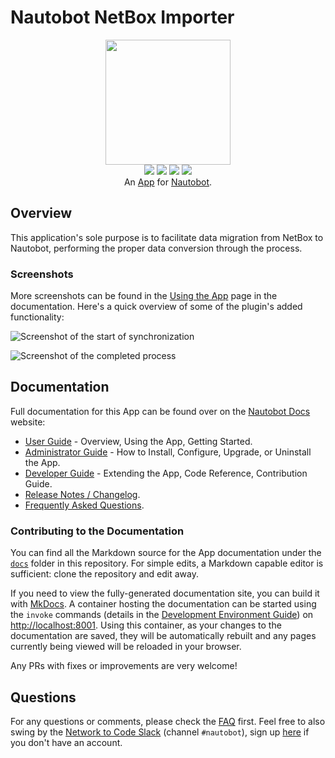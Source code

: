 # Nautobot NetBox Importer

<p align="center">
  <img src="https://raw.githubusercontent.com/nautobot/nautobot-plugin-netbox-importer/develop/docs/images/icon-nautobot-netbox-importer.png" class="logo" height="200px">
  <br>
  <a href="https://github.com/nautobot/nautobot-plugin-netbox-importer/actions"><img src="https://github.com/nautobot/nautobot-plugin-netbox-importer/actions/workflows/ci.yml/badge.svg?branch=main"></a>
  <a href="https://docs.nautobot.com/projects/netbox-importer/en/latest"><img src="https://readthedocs.org/projects/nautobot-plugin-netbox-importer/badge/"></a>
  <a href="https://pypi.org/project/nautobot-netbox-importer/"><img src="https://img.shields.io/pypi/v/nautobot-netbox-importer"></a>
  <a href="https://pypi.org/project/nautobot-netbox-importer/"><img src="https://img.shields.io/pypi/dm/nautobot-netbox-importer"></a>
  <br>
  An <a href="https://www.networktocode.com/nautobot/apps/">App</a> for <a href="https://nautobot.com/">Nautobot</a>.
</p>

## Overview

This application's sole purpose is to facilitate data migration from NetBox to Nautobot, performing the proper data conversion through the process.

### Screenshots

More screenshots can be found in the [Using the App](https://docs.nautobot.com/projects/netbox-importer/en/latest/user/app_use_cases/) page in the documentation. Here's a quick overview of some of the plugin's added functionality:

![Screenshot of the start of synchronization](https://raw.githubusercontent.com/nautobot/nautobot-plugin-netbox-importer/develop/docs/images/screenshot1.png)

![Screenshot of the completed process](https://raw.githubusercontent.com/nautobot/nautobot-plugin-netbox-importer/develop/docs/images/screenshot2.png)


## Documentation

Full documentation for this App can be found over on the [Nautobot Docs](https://docs.nautobot.com) website:

- [User Guide](https://docs.nautobot.com/projects/netbox-importer/en/latest/user/app_overview/) - Overview, Using the App, Getting Started.
- [Administrator Guide](https://docs.nautobot.com/projects/netbox-importer/en/latest/admin/install/) - How to Install, Configure, Upgrade, or Uninstall the App.
- [Developer Guide](https://docs.nautobot.com/projects/netbox-importer/en/latest/dev/contributing/) - Extending the App, Code Reference, Contribution Guide.
- [Release Notes / Changelog](https://docs.nautobot.com/projects/netbox-importer/en/latest/admin/release_notes/).
- [Frequently Asked Questions](https://docs.nautobot.com/projects/netbox-importer/en/latest/user/faq/).

### Contributing to the Documentation

You can find all the Markdown source for the App documentation under the [`docs`](https://github.com/nautobot/nautobot-plugin-netbox-importer/tree/develop/docs) folder in this repository. For simple edits, a Markdown capable editor is sufficient: clone the repository and edit away.

If you need to view the fully-generated documentation site, you can build it with [MkDocs](https://www.mkdocs.org/). A container hosting the documentation can be started using the `invoke` commands (details in the [Development Environment Guide](https://docs.nautobot.com/projects/netbox-importer/en/latest/dev/dev_environment/#docker-development-environment)) on [http://localhost:8001](http://localhost:8001). Using this container, as your changes to the documentation are saved, they will be automatically rebuilt and any pages currently being viewed will be reloaded in your browser.

Any PRs with fixes or improvements are very welcome!

## Questions

For any questions or comments, please check the [FAQ](https://docs.nautobot.com/projects/netbox-importer/en/latest/user/faq/) first. Feel free to also swing by the [Network to Code Slack](https://networktocode.slack.com/) (channel `#nautobot`), sign up [here](http://slack.networktocode.com/) if you don't have an account.
